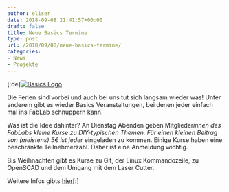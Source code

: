 ```yaml
---
author: eliser
date: 2018-09-08 21:41:57+00:00
draft: false
title: Neue Basics Termine
type: post
url: /2018/09/08/neue-basics-termine/
categories:
- News
- Projekte
---
```


[:de][![Basics Logo](https://www.fablab-neckar-alb.org/wp-content/uploads/2017/11/4124_image_23231594_1966419376945957_7793448038421795893_n-300x169.jpg)
](https://www.fablab-neckar-alb.org/wp-content/uploads/2017/11/4124_image_23231594_1966419376945957_7793448038421795893_n.jpg)

Die Ferien sind vorbei und auch bei uns tut sich langsam wieder was! Unter anderem gibt es wieder Basics Veranstaltungen, bei denen jeder einfach mal ins FabLab schnuppern kann.

Was ist die Idee dahinter? An Dienstag Abenden geben Mitglieder*innen des FabLabs kleine Kurse zu DIY-typischen Themen. Für einen kleinen Beitrag von (meistens) 5€ ist jede*r eingeladen zu kommen. Einige Kurse haben eine beschränkte Teilnehmerzahl. Daher ist eine Anmeldung wichtig.

Bis Weihnachten gibt es Kurse zu Git, der Linux Kommandozeile, zu OpenSCAD und dem Umgang mit dem Laser Cutter.



Weitere Infos gibts [hier](https://www.fablab-neckar-alb.org/events/?tribe_paged=1&tribe_event_display=list&tribe-bar-search=basics)[:]
